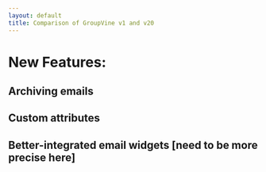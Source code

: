 ```yaml
---
layout: default
title: Comparison of GroupVine v1 and v20
---
```


# New Features:

## Archiving emails
## Custom attributes
## Better-integrated email widgets [need to be more precise here]

